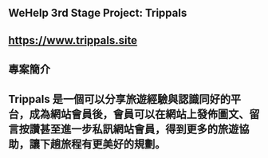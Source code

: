## WeHelp 3rd Stage Project: Trippals

## https://www.trippals.site

## 專案簡介

## Trippals 是一個可以分享旅遊經驗與認識同好的平台，成為網站會員後，會員可以在網站上發佈圖文、留言按讚甚至進一步私訊網站會員，得到更多的旅遊協助，讓下趟旅程有更美好的規劃。
